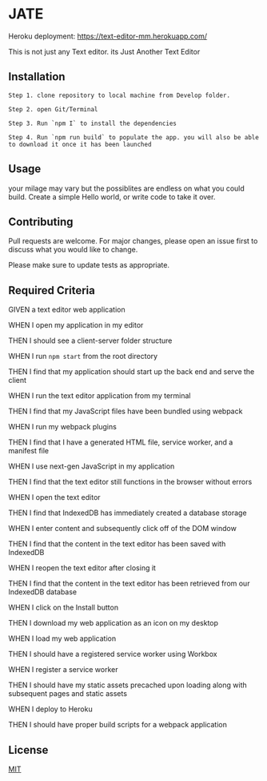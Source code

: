 # JATE

Heroku deployment: https://text-editor-mm.herokuapp.com/

This is not just any Text editor. its Just Another Text Editor

## Installation
```
Step 1. clone repository to local machine from Develop folder.

Step 2. open Git/Terminal

Step 3. Run `npm I` to install the dependencies

Step 4. Run `npm run build` to populate the app. you will also be able to download it once it has been launched
```
## Usage

your milage may vary but the possiblites are endless on what you could build. Create a simple Hello world, or write code to take it over.


## Contributing
Pull requests are welcome. For major changes, please open an issue first to discuss what you would like to change.

Please make sure to update tests as appropriate.

## Required Criteria
GIVEN a text editor web application

WHEN I open my application in my editor

THEN I should see a client-server folder structure

WHEN I run `npm start` from the root directory

THEN I find that my application should start up the back end and serve the client

WHEN I run the text editor application from my terminal

THEN I find that my JavaScript files have been bundled using webpack

WHEN I run my webpack plugins

THEN I find that I have a generated HTML file, service worker, and a manifest file

WHEN I use next-gen JavaScript in my application

THEN I find that the text editor still functions in the browser without errors

WHEN I open the text editor

THEN I find that IndexedDB has immediately created a database storage

WHEN I enter content and subsequently click off of the DOM window

THEN I find that the content in the text editor has been saved with IndexedDB

WHEN I reopen the text editor after closing it

THEN I find that the content in the text editor has been retrieved from our IndexedDB database

WHEN I click on the Install button

THEN I download my web application as an icon on my desktop

WHEN I load my web application

THEN I should have a registered service worker using Workbox

WHEN I register a service worker

THEN I should have my static assets precached upon loading along with subsequent pages and static assets

WHEN I deploy to Heroku

THEN I should have proper build scripts for a webpack application

## License
[MIT](https://choosealicense.com/licenses/mit/)